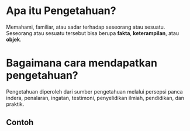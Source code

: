 # Apa itu Pengetahuan?
Memahami, familiar, atau sadar terhadap seseorang atau sesuatu. Seseorang atau sesuatu tersebut bisa berupa **fakta**, **keterampilan**, atau **objek**.

# Bagaimana cara mendapatkan pengetahuan?
Pengetahuan diperoleh dari sumber pengetahuan melalui persepsi panca indera, penalaran, ingatan, testimoni, penyelidikan ilmiah, pendidikan, dan praktik.

## Contoh
